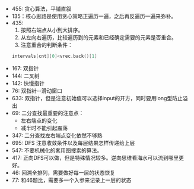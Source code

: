 - 455:  贪心算法，平铺直叙
- 135：核心思路是使用贪心策略正遍历一遍，之后再反遍历一遍来弥补。
- 435:   
	1. 按照右端点从小到大排序。
	2. 从左向右遍历，比较遍历到的元素和已经确定需要的元素是否重合。
	3. 注意重合的判断条件：
	```c++
	intervals[cnt][0]<vrec.back()[1]
	```
- 167: 双指针
- 144: 二叉树
- 142: 快慢指针
- 76:   双指针--滑动窗口
- 633: 双指针，但是注意初始值可以选择input的开方，同时要用long型防止溢出
- 69: 二分查找最重要的注意点：
	- 左右端点的变化
	- 减半时不能引起震荡
- 347: 二分查找左右端点变化依然不够熟
- 695: DFS 注意收敛条件以及每层结果怎样传递给上层
- 547: 不要机械化的套用图搜索的算法。
- 417: 正向DFS可以做，但是特殊情况较多。逆向思维看海水可以流到哪里更好。
- 46:  回溯全排列，需要做好每一层的状态恢复
- 77:  和46题比，需要多一个入参来记录上一层的状态